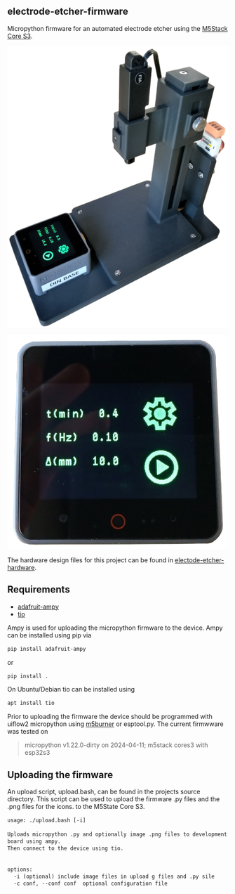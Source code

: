 ## electrode-etcher-firmware

Micropython firmware for an automated electrode etcher using the 
[M5Stack Core S3](https://shop.m5stack.com/products/m5stack-cores3-esp32s3-lotdevelopment-kit).



![device_side_view](images/device_side_view.png)


![ui_stopped_screen](images/ui_stopped_screen.png)

The hardware design files for this project can be found in 
[electode-etcher-hardware](https://github.com/willdickson/electrode-etcher-hardware).


## Requirements

* [adafruit-ampy](https://github.com/scientifichackers/ampy)
* [tio](https://github.com/tio/tio)

Ampy is used for uploading the micropython firmware to the device. Ampy can be
installed using pip via 

```bash
pip install adafruit-ampy
```

or 

```bash
pip install .

```

On Ubuntu/Debian tio can be installed using 

```bash
apt install tio
```

Prior to uploading the firmware the device should be programmed with uiflow2
micropython using [m5burner](https://docs.m5stack.com/en/download) or
esptool.py. The current firmwware was tested on 

> micropython v1.22.0-dirty on 2024-04-11; m5stack cores3 with esp32s3


## Uploading the firmware

An upload script, upload.bash, can be found in the projects source directory. This
script can be used to upload the firmware .py files and the .png files for the icons. 
to the M5State Core S3.

```
usage: ./upload.bash [-i] 

Uploads micropython .py and optionally image .png files to development board using ampy. 
Then connect to the device using tio.


options:
  -i (optional) include image files in upload g files and .py sile
  -c conf, --conf conf  optional configuration file

```



